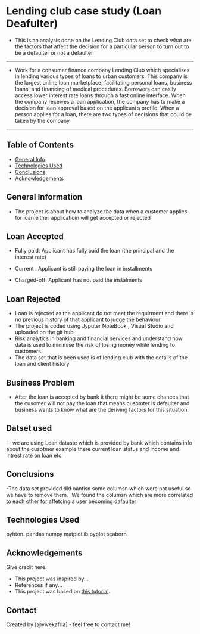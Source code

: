 # Lending club case study (Loan Deafulter)

- This is an analysis done on the Lending Club data set to check what are the factors that affect the decision for a particular person to turn out to be a defaulter or not a defaulter 
---
- Work for a consumer finance company Lending Club which specialises in lending various types of loans to urban customers. This company is the largest online loan marketplace, facilitating personal loans, business loans, and financing of medical procedures. Borrowers can easily access lower interest rate loans through a fast online interface. When the company receives a loan application, the company has to make a decision for loan approval based on the applicant’s profile. When a person applies for a loan, there are two types of decisions that could be taken by the company 
---

## Table of Contents
* [General Info](#general-information)
* [Technologies Used](#technologies-used)
* [Conclusions](#conclusions)
* [Acknowledgements](#acknowledgements)

<!-- You can include any other section that is pertinent to your problem -->

## General Information

- The project is about how to analyze the data when a customer applies for loan either applicatioin will get accepted or rejected 
## Loan Accepted
- Fully paid: Applicant has fully paid the loan (the principal and the interest rate)

- Current : Applicant is still paying the loan in installments 
- Charged-off: Applicant has not paid the instalments

## Loan Rejected 
- Loan is rejected as the applicant do not meet the requirment and there is no previous history of that applicant to judge the behaviour
- The project is coded using Jyputer NoteBook , Visual Studio and uploaded on the git hub
- Risk analytics in banking and financial services and understand how data is used to minimise the risk of losing money while lending to customers.
- The data set that is been used is of lending club with the details of the loan and client history
## Business Problem
- After the loan is accepted by bank it there might be some chances that the cusomer will not pay the loan that means cusomter is defaulter and business wants to know what are the deriving factors for this situation.

## Datset used
-- we are using Loan dataste which is provided by bank which contains info about the cusotmer example there current loan status and income and intrest rate on loan etc.


<!-- You don't have to answer all the questions - just the ones relevant to your project. -->

## Conclusions
-The data set provided did oantisn some columsn which were not useful so we have to remove them.
-We found the columsn which are more correlated to each other for affetcing a user becoming dafaulter

<!-- You don't have to answer all the questions - just the ones relevant to your project. -->


## Technologies Used
pyhton.
pandas
numpy
matplotlib.pyplot
seaborn

<!-- As the libraries versions keep on changing, it is recommended to mention the version of library used in this project -->

## Acknowledgements
Give credit here.
- This project was inspired by...
- References if any...
- This project was based on [this tutorial](https://www.example.com).


## Contact
Created by [@vivekafria] - feel free to contact me!


<!-- Optional -->
<!-- ## License -->
<!-- This project is open source and available under the [... License](). -->

<!-- You don't have to include all sections - just the one's relevant to your project -->